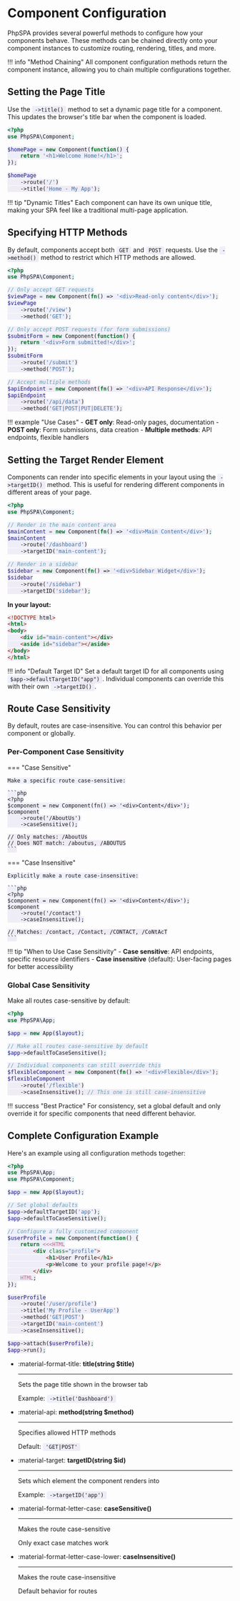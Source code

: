 # Component Configuration

<style>
code { background: linear-gradient(135deg, rgba(102, 126, 234, 0.1), rgba(118, 75, 162, 0.1)); padding: 2px 6px; border-radius: 3px; }
</style>

PhpSPA provides several powerful methods to configure how your components behave. These methods can be chained directly onto your component instances to customize routing, rendering, titles, and more.

!!! info "Method Chaining"
    All component configuration methods return the component instance, allowing you to chain multiple configurations together.

## Setting the Page Title

Use the `->title()` method to set a dynamic page title for a component. This updates the browser's title bar when the component is loaded.

```php
<?php
use PhpSPA\Component;

$homePage = new Component(function() {
    return '<h1>Welcome Home!</h1>';
});

$homePage
    ->route('/')
    ->title('Home - My App');
```

!!! tip "Dynamic Titles"
    Each component can have its own unique title, making your SPA feel like a traditional multi-page application.

## Specifying HTTP Methods

By default, components accept both `GET` and `POST` requests. Use the `->method()` method to restrict which HTTP methods are allowed.

```php
<?php
use PhpSPA\Component;

// Only accept GET requests
$viewPage = new Component(fn() => '<div>Read-only content</div>');
$viewPage
    ->route('/view')
    ->method('GET');

// Only accept POST requests (for form submissions)
$submitForm = new Component(function() {
    return '<div>Form submitted!</div>';
});
$submitForm
    ->route('/submit')
    ->method('POST');

// Accept multiple methods
$apiEndpoint = new Component(fn() => '<div>API Response</div>');
$apiEndpoint
    ->route('/api/data')
    ->method('GET|POST|PUT|DELETE');
```

!!! example "Use Cases"
    - **GET only**: Read-only pages, documentation
    - **POST only**: Form submissions, data creation
    - **Multiple methods**: API endpoints, flexible handlers

## Setting the Target Render Element

Components can render into specific elements in your layout using the `->targetID()` method. This is useful for rendering different components in different areas of your page.

```php
<?php
use PhpSPA\Component;

// Render in the main content area
$mainContent = new Component(fn() => '<div>Main Content</div>');
$mainContent
    ->route('/dashboard')
    ->targetID('main-content');

// Render in a sidebar
$sidebar = new Component(fn() => '<div>Sidebar Widget</div>');
$sidebar
    ->route('/sidebar')
    ->targetID('sidebar');
```

**In your layout:**

```html
<!DOCTYPE html>
<html>
<body>
    <div id="main-content"></div>
    <aside id="sidebar"></aside>
</body>
</html>
```

!!! info "Default Target ID"
    Set a default target ID for all components using `$app->defaultTargetID("app")`. Individual components can override this with their own `->targetID()`.

## Route Case Sensitivity

By default, routes are case-insensitive. You can control this behavior per component or globally.

### Per-Component Case Sensitivity

=== "Case Sensitive"

    Make a specific route case-sensitive:

    ```php
    <?php
    $component = new Component(fn() => '<div>Content</div>');
    $component
        ->route('/AboutUs')
        ->caseSensitive();
    
    // Only matches: /AboutUs
    // Does NOT match: /aboutus, /ABOUTUS
    ```

=== "Case Insensitive"

    Explicitly make a route case-insensitive:

    ```php
    <?php
    $component = new Component(fn() => '<div>Content</div>');
    $component
        ->route('/contact')
        ->caseInsensitive();
    
    // Matches: /contact, /Contact, /CONTACT, /CoNtAcT
    ```

!!! tip "When to Use Case Sensitivity"
    - **Case sensitive**: API endpoints, specific resource identifiers
    - **Case insensitive** (default): User-facing pages for better accessibility

### Global Case Sensitivity

Make all routes case-sensitive by default:

```php
<?php
use PhpSPA\App;

$app = new App($layout);

// Make all routes case-sensitive by default
$app->defaultToCaseSensitive();

// Individual components can still override this
$flexibleComponent = new Component(fn() => '<div>Flexible</div>');
$flexibleComponent
    ->route('/flexible')
    ->caseInsensitive(); // This one is still case-insensitive
```

!!! success "Best Practice"
    For consistency, set a global default and only override it for specific components that need different behavior.

## Complete Configuration Example

Here's an example using all configuration methods together:

```php
<?php
use PhpSPA\App;
use PhpSPA\Component;

$app = new App($layout);

// Set global defaults
$app->defaultTargetID('app');
$app->defaultToCaseSensitive();

// Configure a fully customized component
$userProfile = new Component(function() {
    return <<<HTML
        <div class="profile">
            <h1>User Profile</h1>
            <p>Welcome to your profile page!</p>
        </div>
    HTML;
});

$userProfile
    ->route('/user/profile')
    ->title('My Profile - UserApp')
    ->method('GET|POST')
    ->targetID('main-content')
    ->caseInsensitive();

$app->attach($userProfile);
$app->run();
```

<div class="grid cards" markdown>

-   :material-format-title: **title(string $title)**

    ---

    Sets the page title shown in the browser tab
    
    Example: `->title('Dashboard')`

-   :material-api: **method(string $method)**

    ---

    Specifies allowed HTTP methods
    
    Default: `'GET|POST'`

-   :material-target: **targetID(string $id)**

    ---

    Sets which element the component renders into
    
    Example: `->targetID('app')`

-   :material-format-letter-case: **caseSensitive()**

    ---

    Makes the route case-sensitive
    
    Only exact case matches work

-   :material-format-letter-case-lower: **caseInsensitive()**

    ---

    Makes the route case-insensitive
    
    Default behavior for routes

</div>

